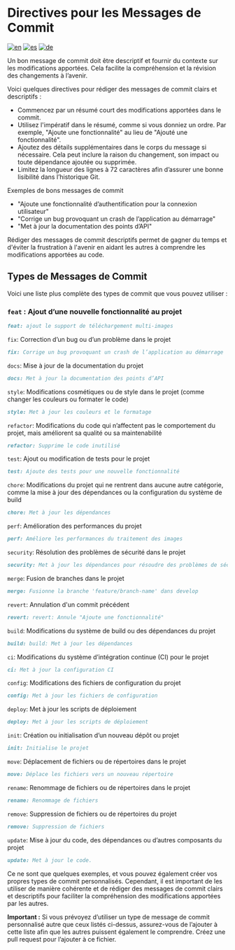 # Directives pour les Messages de Commit
<!--
Support multi-langue pour COMMIT_MESSAGE_GUIDELINES
-->

[![en](https://img.shields.io/badge/lang-en-red.svg)](../../COMMIT_MESSAGE_GUIDELINES.md)
[![es](https://img.shields.io/badge/lang-es-yellow.svg)](COMMIT_MESSAGE_GUIDELINES.es.md)
[![de](https://img.shields.io/badge/lang-de-black.svg)](COMMIT_MESSAGE_GUIDELINES.de.md)
<!-- [![fr](https://img.shields.io/badge/lang-fr-blue.svg)](COMMIT_MESSAGE_GUIDELINES.fr.md) -->

Un bon message de commit doit être descriptif et fournir du contexte sur les modifications apportées. Cela facilite la compréhension et la révision des changements à l’avenir.

Voici quelques directives pour rédiger des messages de commit clairs et descriptifs :

- Commencez par un résumé court des modifications apportées dans le commit.
- Utilisez l'impératif dans le résumé, comme si vous donniez un ordre. Par exemple, "Ajoute une fonctionnalité" au lieu de "Ajouté une fonctionnalité".
- Ajoutez des détails supplémentaires dans le corps du message si nécessaire. Cela peut inclure la raison du changement, son impact ou toute dépendance ajoutée ou supprimée.
- Limitez la longueur des lignes à 72 caractères afin d’assurer une bonne lisibilité dans l’historique Git.

Exemples de bons messages de commit

- "Ajoute une fonctionnalité d’authentification pour la connexion utilisateur"
- "Corrige un bug provoquant un crash de l’application au démarrage"
- "Met à jour la documentation des points d’API"

Rédiger des messages de commit descriptifs permet de gagner du temps et d'éviter la frustration à l'avenir en aidant les autres à comprendre les modifications apportées au code.

## Types de Messages de Commit

Voici une liste plus complète des types de commit que vous pouvez utiliser :

### `feat` : Ajout d’une nouvelle fonctionnalité au projet

```markdown
feat: ajout le support de téléchargement multi-images
```

`fix`: Correction d’un bug ou d’un problème dans le projet

```markdown
fix: Corrige un bug provoquant un crash de l’application au démarrage
```

`docs`: Mise à jour de la documentation du projet

```markdown
docs: Met à jour la documentation des points d’API
```

`style`: Modifications cosmétiques ou de style dans le projet (comme changer les couleurs ou formater le code)

```markdown
style: Met à jour les couleurs et le formatage
```

`refactor`: Modifications du code qui n’affectent pas le comportement du projet, mais améliorent sa qualité ou sa maintenabilité

```markdown
refactor: Supprime le code inutilisé
```

`test`: Ajout ou modification de tests pour le projet

```markdown
test: Ajoute des tests pour une nouvelle fonctionnalité
```

`chore`: Modifications du projet qui ne rentrent dans aucune autre catégorie, comme la mise à jour des dépendances ou la configuration du système de build

```markdown
chore: Met à jour les dépendances
```

`perf`: Amélioration des performances du projet

```markdown
perf: Améliore les performances du traitement des images
```

`security`: Résolution des problèmes de sécurité dans le projet

```markdown
security: Met à jour les dépendances pour résoudre des problèmes de sécurité
```

`merge`: Fusion de branches dans le projet

```markdown
merge: Fusionne la branche 'feature/branch-name' dans develop
```

`revert`: Annulation d'un commit précédent

```markdown
revert: revert: Annule "Ajoute une fonctionnalité"
```

`build`: Modifications du système de build ou des dépendances du projet

```markdown
build: build: Met à jour les dépendances
```

`ci`: Modifications du système d’intégration continue (CI) pour le projet

```markdown
ci: Met à jour la configuration CI
```

`config`: Modifications des fichiers de configuration du projet

```markdown
config: Met à jour les fichiers de configuration
```

`deploy`: Met à jour les scripts de déploiement

```markdown
deploy: Met à jour les scripts de déploiement

```

`init`: Création ou initialisation d’un nouveau dépôt ou projet

```markdown
init: Initialise le projet

```

`move`: Déplacement de fichiers ou de répertoires dans le projet

```markdown
move: Déplace les fichiers vers un nouveau répertoire
```

`rename`: Renommage de fichiers ou de répertoires dans le projet

```markdown
rename: Renommage de fichiers
```

`remove`: Suppression de fichiers ou de répertoires du projet

```markdown
remove: Suppression de fichiers
```

`update`: Mise à jour du code, des dépendances ou d’autres composants du projet

```markdown
update: Met à jour le code. 
```

Ce ne sont que quelques exemples, et vous pouvez également créer vos propres types de commit personnalisés. Cependant, il est important de les utiliser de manière cohérente et de rédiger des messages de commit clairs et descriptifs pour faciliter la compréhension des modifications apportées par les autres.

**Important :** Si vous prévoyez d’utiliser un type de message de commit personnalisé autre que ceux listés ci-dessus, assurez-vous de l’ajouter à cette liste afin que les autres puissent également le comprendre. Créez une pull request pour l’ajouter à ce fichier.